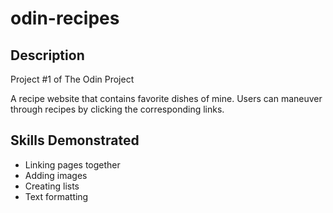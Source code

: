 # odin-recipes

## Description

Project #1 of The Odin Project

A recipe website that contains favorite dishes of mine. Users can maneuver through recipes by clicking the corresponding links.

## Skills Demonstrated

* Linking pages together
* Adding images
* Creating lists
* Text formatting

